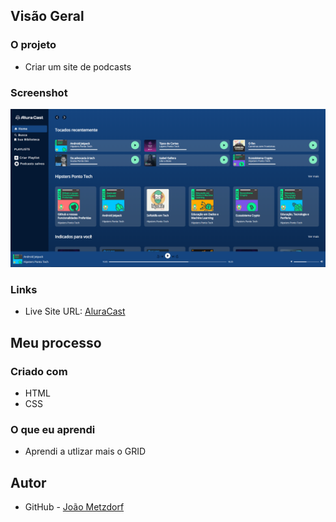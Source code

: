 ## Visão Geral

### O projeto

- Criar um site de podcasts

### Screenshot

![](./aluracast.png)

### Links

- Live Site URL: [AluraCast](https://aluracast-psi.vercel.app/)

## Meu processo

### Criado com

- HTML
- CSS

### O que eu aprendi

- Aprendi a utlizar mais o GRID

## Autor

- GitHub - [João Metzdorf](https://github.com/joaometzdorf)
